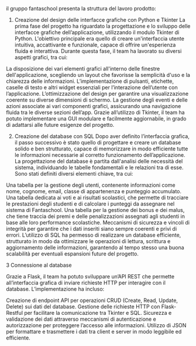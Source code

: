 il gruppo fantaschool presenta la struttura del lavoro prodotto:

1. Creazione del design delle interfacce grafiche con Python e Tkinter
La prima fase del progetto ha riguardato la progettazione e lo sviluppo delle interfacce grafiche dell’applicazione, utilizzando il modulo Tkinter di Python. L'obiettivo principale era quello di creare un'interfaccia utente intuitiva, accattivante e funzionale, capace di offrire un'esperienza fluida e interattiva.
Durante questa fase, il team ha lavorato su diversi aspetti grafici, tra cui:

La disposizione dei vari elementi grafici all'interno delle finestre dell'applicazione, scegliendo un layout che favorisse la semplicità d'uso e la chiarezza delle informazioni.
L’implementazione di pulsanti, etichette, caselle di testo e altri widget essenziali per l’interazione dell’utente con l’applicazione.
L’ottimizzazione del design per garantire una visualizzazione coerente su diverse dimensioni di schermo.
La gestione degli eventi e delle azioni associate ai vari componenti grafici, assicurando una navigazione fluida tra le diverse sezioni dell’app.
Grazie all’utilizzo di Tkinter, il team ha potuto implementare una GUI modulare e facilmente aggiornabile, in grado di adattarsi alle future esigenze del progetto.

2. Creazione del database con SQL
Dopo aver definito l’interfaccia grafica, il passo successivo è stato quello di progettare e creare un database solido e ben strutturato, capace di memorizzare in modo efficiente tutte le informazioni necessarie al corretto funzionamento dell’applicazione.
La progettazione del database è partita dall'analisi delle necessità del sistema, individuando le tabelle fondamentali e le relazioni tra di esse. Sono stati definiti diversi elementi chiave, tra cui:

Una tabella per la gestione degli utenti, contenente informazioni come nome, cognome, email, classe di appartenenza e punteggio accumulato.
Una tabella dedicata ai voti e ai risultati scolastici, che permette di tracciare le prestazioni degli studenti e di calcolare i punteggi da assegnare nel sistema di Fantaschool.
Una tabella per la gestione dei bonus e dei malus, che tiene traccia dei premi e delle penalizzazioni assegnati agli studenti in base alle loro performance scolastiche.
Meccanismi di sicurezza e vincoli di integrità per garantire che i dati inseriti siano sempre coerenti e privi di errori.
L’utilizzo di SQL ha permesso di realizzare un database efficiente, strutturato in modo da ottimizzare le operazioni di lettura, scrittura e aggiornamento delle informazioni, garantendo al tempo stesso una buona scalabilità per eventuali espansioni future del progetto.


3 Connessione al database 

Grazie a Flask, il team ha potuto sviluppare un’API REST che permette all’interfaccia grafica di inviare richieste HTTP per interagire con il database. L’implementazione ha incluso:

Creazione di endpoint API per operazioni CRUD (Create, Read, Update, Delete) sui dati del database.
Gestione delle richieste HTTP con Flask-Restful per facilitare la comunicazione tra Tkinter e SQL.
Sicurezza e validazione dei dati attraverso meccanismi di autenticazione e autorizzazione per proteggere l’accesso alle informazioni.
Utilizzo di JSON per formattare e trasmettere i dati tra client e server in modo leggibile ed efficiente.
